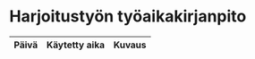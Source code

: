 # Harjoitustyön työaikakirjanpito  
|Päivä |Käytetty aika |Kuvaus |
|------|--------------|-------|
